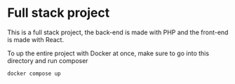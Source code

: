 # Full stack project

This is a full stack project, the back-end is made with PHP and the front-end is made with React.

To up the entire project with Docker at once, make sure to go into this directory and run composer

    docker compose up
